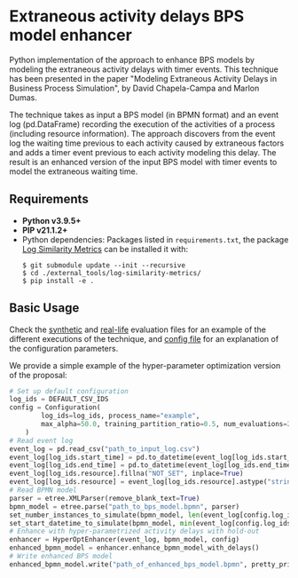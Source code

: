 # Extraneous activity delays BPS model enhancer

Python implementation of the approach to enhance BPS models by modeling the extraneous activity delays with timer events.
This technique has been presented in the paper "Modeling Extraneous Activity Delays in Business Process Simulation", by David Chapela-Campa and Marlon Dumas.


The technique takes as input a BPS model (in BPMN format) and an event log (pd.DataFrame) recording the execution of the activities of a process (including resource information).
The approach discovers from the event log the waiting time previous to each activity caused by extraneous factors and adds a timer event previous to each activity modeling this delay.
The result is an enhanced version of the input BPS model with timer events to model the extraneous waiting time.

## Requirements

- **Python v3.9.5+**
- **PIP v21.1.2+**
- Python dependencies: Packages listed in `requirements.txt`, the package [Log Similarity Metrics](https://github.com/AutomatedProcessImprovement/log-similarity-metrics) can be installed it with:
  ```shell
  $ git submodule update --init --recursive
  $ cd ./external_tools/log-similarity-metrics/
  $ pip install -e .
  ```

## Basic Usage

Check the [synthetic](https://github.com/AutomatedProcessImprovement/extraneous-activity-delays/blob/main/tests/synthetic-evaluation.py) and [real-life](https://github.com/AutomatedProcessImprovement/extraneous-activity-delays/blob/main/tests/real-life-evaluation.py) evaluation files for an example of the different executions of the technique, and [config file](https://github.com/AutomatedProcessImprovement/extraneous-activity-delays/blob/main/src/extraneous_activity_delays/config.py) for an explanation of the configuration parameters.

We provide a simple example of the hyper-parameter optimization version of the proposal:

```python
# Set up default configuration
log_ids = DEFAULT_CSV_IDS
config = Configuration(
        log_ids=log_ids, process_name="example",
        max_alpha=50.0, training_partition_ratio=0.5, num_evaluations=200
    )
# Read event log
event_log = pd.read_csv("path_to_input_log.csv")
event_log[log_ids.start_time] = pd.to_datetime(event_log[log_ids.start_time], utc=True)
event_log[log_ids.end_time] = pd.to_datetime(event_log[log_ids.end_time], utc=True)
event_log[log_ids.resource].fillna("NOT_SET", inplace=True)
event_log[log_ids.resource] = event_log[log_ids.resource].astype("string")
# Read BPMN model
parser = etree.XMLParser(remove_blank_text=True)
bpmn_model = etree.parse("path_to_bps_model.bpmn", parser)
set_number_instances_to_simulate(bpmn_model, len(event_log[config.log_ids.case].unique()))
set_start_datetime_to_simulate(bpmn_model, min(event_log[config.log_ids.start_time]))
# Enhance with hyper-parametrized activity delays with hold-out
enhancer = HyperOptEnhancer(event_log, bpmn_model, config)
enhanced_bpmn_model = enhancer.enhance_bpmn_model_with_delays()
# Write enhanced BPS model
enhanced_bpmn_model.write("path_of_enhanced_bps_model.bpmn", pretty_print=True)
```
